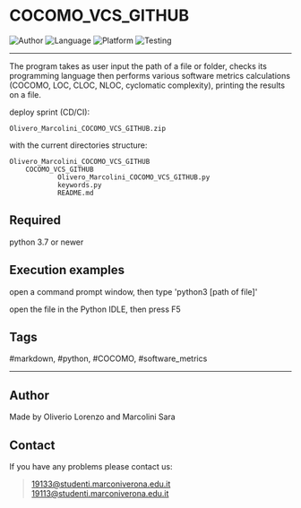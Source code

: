 # COCOMO_VCS_GITHUB
![Author](https://img.shields.io/badge/author-Oliverio%20Lorenzo%2C%20Marcolini%20Sara-blue)
![Language](https://img.shields.io/badge/language-python-orange?style=flat)
![Platform](https://img.shields.io/badge/OS%20platform%20supported-All-blue?style=flat)
![Testing](https://img.shields.io/badge/version-v01.01-green)

***

The program takes as user input the path of a file or folder, checks its programming language then performs various software metrics calculations (COCOMO, LOC, CLOC, NLOC, cyclomatic complexity), printing the results on a file.

deploy sprint (CD/CI):

    Olivero_Marcolini_COCOMO_VCS_GITHUB.zip

with the current directories structure:

    Olivero_Marcolini_COCOMO_VCS_GITHUB
        COCOMO_VCS_GITHUB
                Olivero_Marcolini_COCOMO_VCS_GITHUB.py
                keywords.py
                README.md

## Required

python 3.7 or newer

## Execution examples

open a command prompt window, then type 'python3 [path of file]'

open the file in the Python IDLE, then press F5

## Tags

 #markdown, #python, #COCOMO, #software_metrics

***

## Author

Made by Oliverio Lorenzo and Marcolini Sara

## Contact

If you have any problems please contact us:
> 19133@studenti.marconiverona.edu.it
> 19113@studenti.marconiverona.edu.it
 
